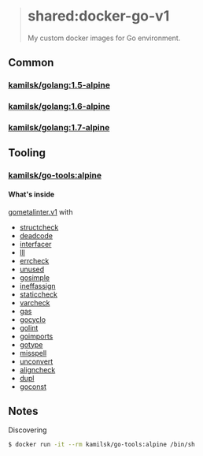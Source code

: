 > # shared:docker-go-v1
>
> My custom docker images for Go environment.

## Common

### [kamilsk/golang:1.5-alpine](1.5-alpine.Dockerfile)

### [kamilsk/golang:1.6-alpine](1.6-alpine.Dockerfile)

### [kamilsk/golang:1.7-alpine](1.7-alpine.Dockerfile)

## Tooling

### [kamilsk/go-tools:alpine](tools.Dockerfile)

#### What's inside

[gometalinter.v1](https://github.com/alecthomas/gometalinter) with
- [structcheck](https://github.com/opennota/check)
- [deadcode](https://github.com/tsenart/deadcode)
- [interfacer](https://github.com/mvdan/interfacer)
- [lll](https://github.com/walle/lll)
- [errcheck](https://github.com/kisielk/errcheck)
- [unused](https://github.com/dominikh/go-unused)
- [gosimple](https://github.com/dominikh/go-simple)
- [ineffassign](https://github.com/gordonklaus/ineffassign)
- [staticcheck](https://github.com/dominikh/go-staticcheck)
- [varcheck](https://github.com/opennota/check)
- [gas](https://github.com/GoASTScanner/gas)
- [gocyclo](https://github.com/alecthomas/gocyclo)
- [golint](https://github.com/golang/lint)
- [goimports](https://godoc.org/golang.org/x/tools/cmd/goimports)
- [gotype](https://godoc.org/golang.org/x/tools/cmd/gotype)
- [misspell](https://github.com/client9/misspell)
- [unconvert](https://github.com/mdempsky/unconvert)
- [aligncheck](https://github.com/opennota/check)
- [dupl](https://github.com/mibk/dupl)
- [goconst](https://github.com/jgautheron/goconst)

## Notes

Discovering

```bash
$ docker run -it --rm kamilsk/go-tools:alpine /bin/sh
```
